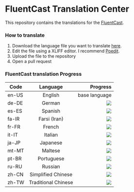 # FluentCast Translation Center

This repository contains the translations for the [FluentCast](https://fluentcast.luandersonn.com).

### How to translate
1. Download the language file you want to translate [here](files/).
2. Edit the file using a XLIFF editor. I recommend [Poedit](https://poedit.net/).
3. Upload the file to the repository
4. Open a pull request

### FluentCast translation Progress
| Code  | Language | Progress |
|------ |:--------:|-----:|
| en-US | English | base language |
| de-DE | German | ![](https://us-central1-progress-markdown.cloudfunctions.net/progress/95)
| es-ES | Spanish | ![](https://us-central1-progress-markdown.cloudfunctions.net/progress/95)
| fa-IR | Farsi (Iran) | ![](https://us-central1-progress-markdown.cloudfunctions.net/progress/97)
| fr-FR | French | ![](https://us-central1-progress-markdown.cloudfunctions.net/progress/95)
| it-IT | Italian | ![](https://us-central1-progress-markdown.cloudfunctions.net/progress/95)
| ja-JP | Japanese | ![](https://us-central1-progress-markdown.cloudfunctions.net/progress/97)
| mt-MT | Maltese | ![](https://us-central1-progress-markdown.cloudfunctions.net/progress/97)
| pt-BR | Portuguese | ![](https://us-central1-progress-markdown.cloudfunctions.net/progress/100)
| ru-RU | Russian | ![](https://us-central1-progress-markdown.cloudfunctions.net/progress/97)
| zh-CN | Simplified Chinese | ![](https://us-central1-progress-markdown.cloudfunctions.net/progress/97)
| zh-TW | Traditional Chinese | ![](https://us-central1-progress-markdown.cloudfunctions.net/progress/97)
